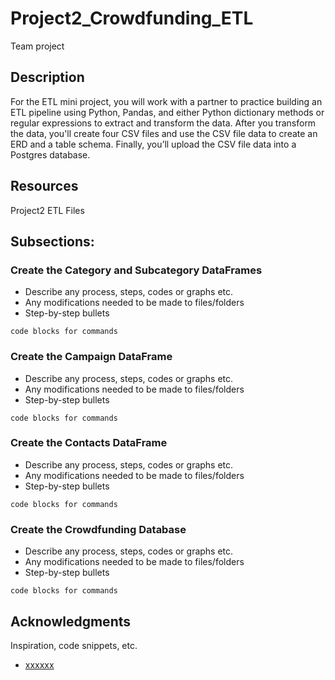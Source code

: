 # Project2_Crowdfunding_ETL
Team project
## Description

For the ETL mini project, you will work with a partner to practice building an ETL pipeline using Python, Pandas, and either Python dictionary methods or regular expressions to extract and transform the data. After you transform the data, you'll create four CSV files and use the CSV file data to create an ERD and a table schema. Finally, you’ll upload the CSV file data into a Postgres database.

## Resources
Project2 ETL Files

## Subsections:
### Create the Category and Subcategory DataFrames

* Describe any process, steps, codes or graphs etc.
* Any modifications needed to be made to files/folders
* Step-by-step bullets
```
code blocks for commands
```

### Create the Campaign DataFrame

* Describe any process, steps, codes or graphs etc.
* Any modifications needed to be made to files/folders
* Step-by-step bullets
```
code blocks for commands
```

### Create the Contacts DataFrame

* Describe any process, steps, codes or graphs etc.
* Any modifications needed to be made to files/folders
* Step-by-step bullets
```
code blocks for commands
```
### Create the Crowdfunding Database

* Describe any process, steps, codes or graphs etc.
* Any modifications needed to be made to files/folders
* Step-by-step bullets
```
code blocks for commands
```

## Acknowledgments

Inspiration, code snippets, etc.
* [xxxxxx](https://github.com/matiassingers/awesome-readme)
